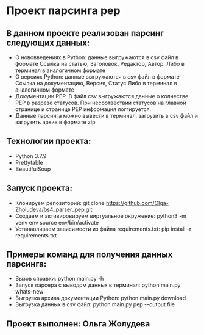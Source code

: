 # Проект парсинга pep

## В данном проекте реализован парсинг следующих данных:

 - О нововведениях в Python: данные выгружаются в csv файл в формате Ссылка на статью, Заголовок, Редактор, Автор. 
   Либо в терминал в аналогичном формате
 - О версиях Python: данные выгружаются в csv файл в формате Ссылка на документацию, Версия, Статус
   Либо в терминал в аналогичном формате
 - Документации PEP. В файл csv выгружаются данные о колчестве PEP в разрезе статусов. 
   При несоотвествии статусов на главной странице и странице PEP информация логгируется.
 - Данные парсинга можно вывести в терминал, загрузить в csv файл и загрузить архив в формате zip

## Технологии проекта:

- Python 3.7.9
- Prettytable
- BeautifulSoup

## Запуск проекта:

- Клонируем репозиторий: git clone https://github.com/Olga-Zholudeva/bs4_parser_pep.git
- Cоздаем и активировируем виртуальное окружение: python3 -m venv env source env/bin/activate
- Устанавливаем зависимости из файла requirements.txt: pip install -r requirements.txt  

## Примеры команд для получения данных парсинга:

- Вызов справки: python main.py -h
- Запуск парсера с выводом данных в терминал: python main.py whats-new
- Выгрузка архива документации Python: python main.py download
- Выгрузка данных в csv файл: python main.py pep --output file

## Проект выполнен: Ольга Жолудева
